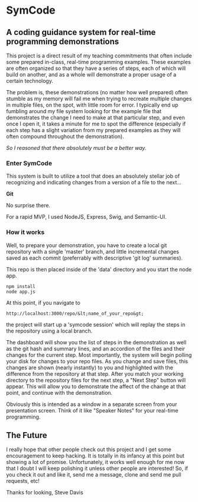 # SymCode
## A coding guidance system for real-time programming demonstrations

This project is a direct result of my teaching commitments that often include
some prepared in-class, real-time programming examples. These examples are often
organized so that they have a series of steps, each of which will build on
another, and as a whole will demonstrate a proper usage of a certain technology.

The problem is, these demonstrations (no matter how well prepared) often stumble as
my memory will fail me when trying to recreate multiple changes in multiple
files, on the spot, with little room for error. I typically end up fumbling
around my file system looking for the example file that demonstrates the change
I need to make at that particular step, and even once I open it, it takes a
minute for me to spot the difference (especially if each step has a slight
variation from my prepared examples as they will often compound throughout the
demonstration).

*So I reasoned that there absolutely must be a better way.*

### Enter SymCode

This system is built to utilize a tool that does an absolutely stellar job of
recognizing and indicating changes from a version of a file to the next...

**Git**

No surprise there.

For a rapid MVP, I used NodeJS, Express, Swig, and Semantic-UI.

### How it works

Well, to prepare your demonstration, you have to create a local git repository
with a single 'master' branch, and little incremental changes saved as each
commit (preferrably with descriptive 'git log' summaries).

This repo is then placed inside of the 'data' directory and you start the node
app.

```
npm install
node app.js
```

At this point, if you navigate to

``` 
http://localhost:3000/repo/&lt;name_of_your_repo&gt;
```

the project will start up a 'symcode session' which will replay the steps in the
repository using a local branch.

The dashboard will show you the list of steps in the demonstration as well as
the git hash and summary lines, and an accordion of the files and their changes
for the current step. Most importantly, the system will begin polling your disk
for changes to your repo files. As you change and save files, this changes are
shown (nearly instantly) to you and highlighted with the difference from the
repository at that step. After you match your working directory to the
repository files for the next step, a "Next Step" button will appear. This will
allow you to demonstrate the affect of the change at that point, and continue
with the demonstration.

Obviously this is intended as a window in a separate screen from your
presentation screen. Think of it like "Speaker Notes" for your real-time
programming.

## The Future

I really hope that other people check out this project and I get some
encouragement to keep hacking. It is totally in its infancy at this point but
showing a lot of promise. Unfortunately, it works well enough for me now that I
doubt I will keep polishing it unless other people are interested! So, if you
check it out and like it, send me a message, clone and send me pull requests,
etc! 

Thanks for looking,
Steve Davis
